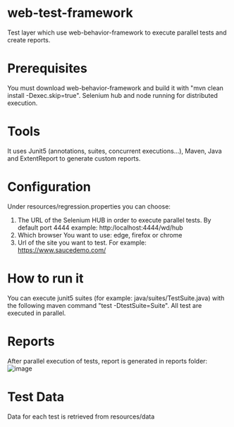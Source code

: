 # web-test-framework
Test layer which use web-behavior-framework to execute parallel tests and create reports.

# Prerequisites
You must download web-behavior-framework and build it with "mvn clean install -Dexec.skip=true". Selenium hub and node running for distributed execution.

# Tools
It uses Junit5 (annotations, suites, concurrent executions...), Maven, Java and ExtentReport to generate custom reports. 

# Configuration
Under resources/regression.properties you can choose:

1. The URL of the Selenium HUB in order to execute parallel tests. By default port 4444  example: http:/localhost:4444/wd/hub
2. Which browser You want to use: edge, firefox or chrome
3. Url of the site you want to test. For example: https://www.saucedemo.com/

# How to run it
You can execute junit5 suites (for example: java/suites/TestSuite.java) with the following maven command "test -DtestSuite=Suite". All test are executed in parallel.

# Reports
After parallel execution of tests, report is generated in reports folder:
![image](https://user-images.githubusercontent.com/39560502/191049301-763c3768-844c-4e1f-99cd-718c00d44995.png)

# Test Data
Data for each test is retrieved from resources/data


